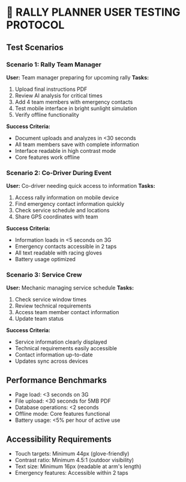 # 🏁 RALLY PLANNER USER TESTING PROTOCOL

## Test Scenarios

### Scenario 1: Rally Team Manager
**User:** Team manager preparing for upcoming rally
**Tasks:**
1. Upload final instructions PDF
2. Review AI analysis for critical times
3. Add 4 team members with emergency contacts
4. Test mobile interface in bright sunlight simulation
5. Verify offline functionality

**Success Criteria:**
- Document uploads and analyzes in <30 seconds
- All team members save with complete information
- Interface readable in high contrast mode
- Core features work offline

### Scenario 2: Co-Driver During Event
**User:** Co-driver needing quick access to information
**Tasks:**
1. Access rally information on mobile device
2. Find emergency contact information quickly
3. Check service schedule and locations
4. Share GPS coordinates with team

**Success Criteria:**
- Information loads in <5 seconds on 3G
- Emergency contacts accessible in 2 taps
- All text readable with racing gloves
- Battery usage optimized

### Scenario 3: Service Crew
**User:** Mechanic managing service schedule
**Tasks:**
1. Check service window times
2. Review technical requirements
3. Access team member contact information
4. Update team status

**Success Criteria:**
- Service information clearly displayed
- Technical requirements easily accessible
- Contact information up-to-date
- Updates sync across devices

## Performance Benchmarks
- Page load: <3 seconds on 3G
- File upload: <30 seconds for 5MB PDF
- Database operations: <2 seconds
- Offline mode: Core features functional
- Battery usage: <5% per hour of active use

## Accessibility Requirements
- Touch targets: Minimum 44px (glove-friendly)
- Contrast ratio: Minimum 4.5:1 (outdoor visibility)
- Text size: Minimum 16px (readable at arm's length)
- Emergency features: Accessible within 2 taps
